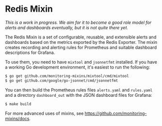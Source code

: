 # Redis Mixin

_This is a work in progress. We aim for it to become a good role model for alerts
and dashboards eventually, but it is not quite there yet._

The Redis Mixin is a set of configurable, reusable, and extensible alerts and
dashboards based on the metrics exported by the Redis Exporter. The mixin creates
recording and alerting rules for Prometheus and suitable dashboard descriptions
for Grafana.

To use them, you need to have `mixtool` and `jsonnetfmt` installed. If you
have a working Go development environment, it's easiest to run the following:
```bash
$ go get github.com/monitoring-mixins/mixtool/cmd/mixtool
$ go get github.com/google/go-jsonnet/cmd/jsonnetfmt
```

You can then build the Prometheus rules files `alerts.yaml` and
`rules.yaml` and a directory `dashboard_out` with the JSON dashboard files
for Grafana:
```bash
$ make build
```

For more advanced uses of mixins, see
https://github.com/monitoring-mixins/docs.